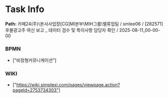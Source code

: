 # Task Info

**Path:** 카페24(주)\본사사업장\[CG]MI본부\MIH그룹\밸류업팀 / smlee06 / [282571] 후불광고주 여신 보고 _ 데이터 검수 및 특이사항 담당자 확인 / 2025-08-11_00-00-00

### BPMN
- ["비정형커뮤니케이션"]

### WIKI
- ["https://wiki.simplexi.com/pages/viewpage.action?pageId=2753734303"]

